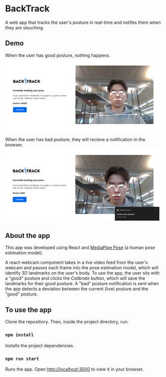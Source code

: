 # BackTrack

A web app that tracks the user's posture in real-time and notifes them when they are slouching.

## Demo

When the user has good posture, nothing happens.
![app demo when user has good posture](public/good-posture-demo.png)

When the user has bad posture, they will recieve a notification in the browser.
![app demo when user has bad posture](public/bad-posture-demo.png)

## About the app

This app was developed using React and [MediaPipe Pose](https://google.github.io/mediapipe/solutions/pose) (a human pose estimation model).

A react-webcam component takes in a live video feed from the user's webcam and passes each frame into the pose estimation model, which will identify 3D landmarks on the user's body. To use the app, the user sits with a "good" posture and clicks the *Calibrate* button, which will save the landmarks for their good posture. A "bad" posture notification is sent when the app detects a deviation between the current (live) posture and the "good" posture.

## To use the app

Clone the repositiory. Then, inside the project directory, run:

### `npm install`

Installs the project dependencies.

### `npm run start`

Runs the app. Open [http://localhost:3000](http://localhost:3000) to view it in your browser.